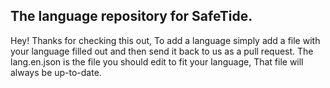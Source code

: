 
## The language repository for SafeTide.

Hey! Thanks for checking this out, To add a language simply add a file with your language filled out and then send it back to us as a pull request. The lang.en.json is the file you should edit to fit your language, That file will always be up-to-date.
 

